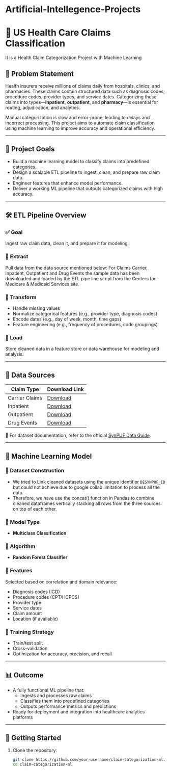 # Artificial-Intellegence-Projects
# 🏥 US Health Care Claims Classification
It is a Health Claim Categorization Project with Machine Learning

## 📌 Problem Statement

Health insurers receive millions of claims daily from hospitals, clinics, and pharmacies. These claims contain structured data such as diagnosis codes, procedure codes, provider types, and service dates. Categorizing these claims into types—**inpatient**, **outpatient**, and **pharmacy**—is essential for routing, adjudication, and analytics.

Manual categorization is slow and error-prone, leading to delays and incorrect processing. This project aims to automate claim classification using machine learning to improve accuracy and operational efficiency.

---

## 🎯 Project Goals

- Build a machine learning model to classify claims into predefined categories.
- Design a scalable ETL pipeline to ingest, clean, and prepare raw claim data.
- Engineer features that enhance model performance.
- Deliver a working ML pipeline that outputs categorized claims with high accuracy.

---

## 🛠️ ETL Pipeline Overview

### ✅ Goal
Ingest raw claim data, clean it, and prepare it for modeling.

### 🔹 Extract
Pull data from the data source mentioned below: For Claims Carrier, Inpatient, Outpatient and Drug Events the sample data has been downloaded and loaded by the ETL pipe line script from the Centers for Medicare & Medicaid Services site.

### 🔹 Transform
- Handle missing values
- Normalize categorical features (e.g., provider type, diagnosis codes)
- Encode dates (e.g., day of week, month, time gaps)
- Feature engineering (e.g., frequency of procedures, code groupings)

### 🔹 Load
Store cleaned data in a feature store or data warehouse for modeling and analysis.

---

## 📂 Data Sources

| Claim Type     | Download Link |
|----------------|---------------|
| Carrier Claims | [Download](http://downloads.cms.gov/files/DE1_0_2008_to_2010_Carrier_Claims_Sample_1A.zip) |
| Inpatient      | [Download](https://www.cms.gov/research-statistics-data-and-systems/downloadable-public-use-files/synpufs/downloads/de1_0_2008_to_2010_inpatient_claims_sample_1.zip) |
| Outpatient     | [Download](https://www.cms.gov/research-statistics-data-and-systems/downloadable-public-use-files/synpufs/downloads/de1_0_2008_to_2010_outpatient_claims_sample_1.zip) |
| Drug Events    | [Download](http://downloads.cms.gov/files/DE1_0_2008_to_2010_Prescription_Drug_Events_Sample_1.zip) |

📖 For dataset documentation, refer to the official [SynPUF Data Guide](https://www.cms.gov/research-statistics-data-and-systems/downloadable-public-use-files/synpufs/downloads/synpuf_dug.pdf).

---

## 🧠 Machine Learning Model

### 🔹 Dataset Construction
- We tried to Link cleaned datasets using the unique identifier `DESYNPUF_ID` but could not achieve due to google collab limitation to process all the data.
- Therefore, we have use the concat() function in Pandas to combine cleaned dataframes vertically stacking all rows from the three sources on top of each other.

### 🔹 Model Type
- **Multiclass Classification**

### 🔹 Algorithm
- **Random Forest Classifier**

### 🔹 Features
Selected based on correlation and domain relevance:
- Diagnosis codes (ICD)
- Procedure codes (CPT/HCPCS)
- Provider type
- Service dates
- Claim amount
- Location (if available)

### 🔹 Training Strategy
- Train/test split
- Cross-validation
- Optimization for accuracy, precision, and recall

---

## 📊 Outcome

- A fully functional ML pipeline that:
  - Ingests and processes raw claims
  - Classifies them into predefined categories
  - Outputs performance metrics and predictions
- Ready for deployment and integration into healthcare analytics platforms

---

## 🚀 Getting Started

1. Clone the repository:
   ```bash
   git clone https://github.com/your-username/claim-categorization-ml.git
   cd claim-categorization-ml
